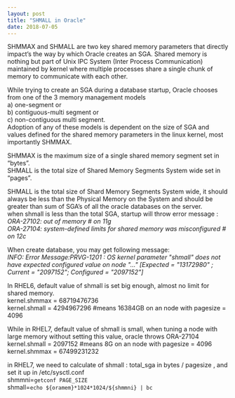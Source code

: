 ```yaml
---
layout: post
title: "SHMALL in Oracle"
date: 2018-07-05
---
```



SHMMAX and SHMALL are two key shared memory parameters that directly impact’s the way by which Oracle creates an SGA. Shared memory is nothing but part of Unix IPC System (Inter Process Communication) maintained by kernel where multiple processes share a single chunk of memory to communicate with each other.

While trying to create an SGA during a database startup, Oracle chooses from one of the 3 memory management models   
a) one-segment or   
b) contiguous-multi segment or   
c) non-contiguous multi segment.   
Adoption of any of these models is dependent on the size of SGA and values defined for the shared memory parameters in the linux kernel, most importantly SHMMAX.  
  
SHMMAX is the maximum size of a single shared memory segment set in “bytes”.  
SHMALL is the total size of Shared Memory Segments System wide set in “pages”.  
  
SHMALL is the total size of Shard Memory Segments System wide, it should always be less than the Physical Memory on the System and should be greater than sum of SGA’s of all the oracle databases on the server.   
when shmall is less than the total SGA, startup will throw error message :   
*ORA-27102: out of memory # on 11g*   
*ORA-27104: system-defined limits for shared memory was misconfigured # on 12c*  

When create database, you may get following message:  
*INFO: Error Message:PRVG-1201 : OS kernel parameter "shmall" does not have expected configured value on node "..." [Expected = "13172980" ; Current = "2097152"; Configured = "2097152"]*  
  
In RHEL6, default value of shmall is set big enough, almost no limit for shared memory.   
kernel.shmmax = 68719476736  
kernel.shmall = 4294967296    #means 16384GB on an node with pagesize = 4096   

While in RHEL7, default value of shmall is small, when tuning a node with large memory without setting this value, oracle throws ORA-27104  
kernel.shmall = 2097152       #means 8G on an node with pagesize = 4096   
kernel.shmmax = 67499231232  
  
in RHEL7, we need to calculate of shmall : total_sga in bytes / pagesize , and set it up in /etc/sysctl.conf   
shmmni=`getconf PAGE_SIZE`  
shmall=`echo ${oramem}*1024*1024/${shmmni} | bc`  
